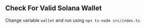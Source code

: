 ## Check For Valid Solana Wallet

Change variable ``wallet`` and run using ```npx ts-node src/index.ts```
